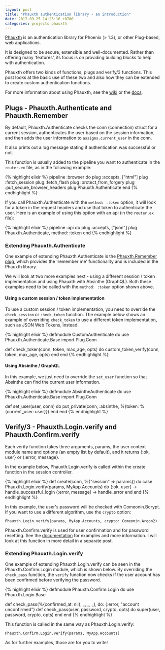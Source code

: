 ```yaml
---
layout: post
title: "Phauxth authentication library - an introduction"
date: 2017-09-25 14:25:16 +0700
categories: projects phauxth
---
```


[Phauxth](https://github.com/riverrun/phauxth) is an authentication
library for Phoenix (> 1.3), or other Plug-based, web applications.

It is designed to be secure, extensible and well-documented. Rather than
offering many 'features', its focus is on providing building blocks
to help with authentication.

Phauxth offers two kinds of functions, plugs and verify/3 functions.
This post looks at the basic use of these two and also how they can
be extended to create custom authentication functions.

For more information about using Phauxth, see the
[wiki](https://github.com/riverrun/phauxth/wiki) or the
[docs](https://hexdocs.pm/phauxth/api-reference.html).

## Plugs - Phauxth.Authenticate and Phauxth.Remember

By default, Phauxth.Authenticate checks the conn (connection) struct
for a current session, authenticates the user based on the session
information, and then adds the user information to `assigns.current_user`
in the conn.

It also prints out a log message stating if authentication was successful
or not.

This function is usually added to the pipeline you want to authenticate in
the `router.ex` file, as in the following example:

{% highlight elixir %}
pipeline :browser do
  plug :accepts, ["html"]
  plug :fetch_session
  plug :fetch_flash
  plug :protect_from_forgery
  plug :put_secure_browser_headers
  plug Phauxth.Authenticate
end
{% endhighlight %}

If you call Phauxth.Authenticate with the `method: :token` option, it
will look for a token in the request headers and use that token to
authenticate the user. Here is an example of using this option with
an api (in the `router.ex` file):

{% highlight elixir %}
pipeline :api do
  plug :accepts, ["json"]
  plug Phauxth.Authenticate, method: :token
end
{% endhighlight %}

### Extending Phauxth.Authenticate

One example of extending Phauxth.Authenticate is the [Phauxth.Remember
plug](https://github.com/riverrun/phauxth/blob/master/lib/phauxth/remember.ex),
which provides the 'remember me' functionality and is included in the
Phauxth library.

We will look at two more examples next - using a different session / token
implementation and using Phauxth with Absinthe (GraphQL). Both these examples
need to be called with the `method: :token` option shown above.

#### Using a custom session / token implementation

To use a custom session / token implementation, you need to override the
`check_session` or `check_token` function. The example below shows an
example of overriding `check_token` to use a different token implementation,
such as JSON Web Tokens, instead.

{% highlight elixir %}
defmodule CustomAuthenticate do
  use Phauxth.Authenticate.Base
  import Plug.Conn

  def check_token(conn, token, max_age, opts) do
    custom_token_verify(conn, token, max_age, opts)
  end
end
{% endhighlight %}

#### Using Absinthe / GraphQL

In this example, we just need to override the `set_user` function so
that Absinthe can find the current user information.

{% highlight elixir %}
defmodule AbsintheAuthenticate do
  use Phauxth.Authenticate.Base
  import Plug.Conn

  def set_user(user, conn) do
    put_private(conn, :absinthe, %{token: %{current_user: user}})
  end
end
{% endhighlight %}

## Verify/3 - Phauxth.Login.verify and Phauxth.Confirm.verify

Each verify function takes three arguments, params, the user context
module name and options (an empty list by default), and it returns
{:ok, user} or {:error, message}.

In the example below, Phauxth.Login.verify is called within the create
function in the session controller.

{% highlight elixir %}
def create(conn, %{"session" => params}) do
  case Phauxth.Login.verify(params, MyApp.Accounts) do
    {:ok, user} -> handle_successful_login
    {:error, message} -> handle_error
  end
end
{% endhighlight %}

In this example, the user's password will be checked with Comeonin.Bcrypt.
If you want to use a different algorithm, use the `crypto` option:

    Phauxth.Login.verify(params, MyApp.Accounts, crypto: Comeonin.Argon2)

Phauxth.Confirm.verify is used for user confirmation and for password
resetting. See the [documentation](https://hexdocs.pm/phauxth/Phauxth.Confirm.html)
for examples and more information. I will look at this function in
more detail in a separate post.

### Extending Phauxth.Login.verify

One example of extending Phauxth.Login.verify can be seen in the
Phauxth.Confirm.Login module, which is shown below. By overriding the
`check_pass` function, the `verify` function now checks if the user
account has been confirmed before verifying the password.

{% highlight elixir %}
defmodule Phauxth.Confirm.Login do
  use Phauxth.Login.Base

  def check_pass(%{confirmed_at: nil}, _, _, _), do: {:error, "account unconfirmed"}
  def check_pass(user, password, crypto, opts) do
    super(user, password, crypto, opts)
  end
end
{% endhighlight %}

This function is called in the same way as Phauxth.Login.verify:

    Phauxth.Confirm.Login.verify(params, MyApp.Accounts)

As for further examples, those are for you to write!
